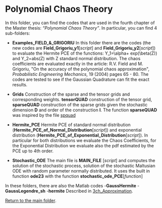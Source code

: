 # Polynomial Chaos Theory

In this folder, you can find the codes that are used in the fourth chapter of the Master thesis: 
*“Polynomial Chaos Theory”*.
In particular, you can find 4 sub-folders:

- **Examples\_FIELD\_&\_GRIGORIU**  In this folder there are the codes (the new codes are **Field\_Grigoriu\_y1**[*script*] and **Field_Grigoriu_y2**[*script*]) to evaluate the Hermite PCE of the functions:
 Y\_1=\alpha+ exp(\beta(Z)) and 
 Y\_2=abs(Z)
 with Z standard normal distribution. 
The chaos coefficients are evaluated exactly in the article:
R.V. Field and M. Grigoriu, "On the accuracy of the polynomial chaos approximation", *Probabilistic Engineering Mechanics*, 19 (2004) pages 65 - 80. 
The codes are tested to see if the Gaussian Quadrature can fit the exact results.

- **Grids** Construction of the sparse and the tensor grids and corresponding weights. **tensorQUAD** construction of the tensor grid, **sparseQUAD** construction of the sparse grids given the stochastic dimension **D** and order of the construction **l**. The function **sparseQUAD** was inspired by the file [spquad](http://it.mathworks.com/matlabcentral/fileexchange/19063-sparse-grid-quadrature/content/spquad.m)


- **Hermite_PCE** Hermite PCE of standard normal distribution (**Hermite\_PCE\_of\_Normal\_Distribution**[*script*]) and exponential distribution (**Hermite\_PCE\_of\_Exponential\_Distribution**[*script*]). In particular for both distributions we evaluate the Chaos Coefficients, for the Exponential Distribution we evaluate also the pdf estimated by the PCE up to 4th order. 


- **Stochastic_ODE** The main file is **MAIN\_FILE** [*script*] and computes the solution of the stochastic process, solution of the stochastic Maltusian ODE with random parameter normally distributed. It uses the built in function **ode23** with the function **stochastic_ode_PCE**[*function*]

In these folders, there are also the Matlab codes
-**GaussHermite**
-**GaussLegendre_sh**
-**hermite**
Described in [3ch_Approximation](https://github.com/lucafe/PCE4UDDE_matlab_codes/3ch_Approximation).

[Return to the main folder](https://github.com/lucafe/PCE4UDDE_matlab_codes).